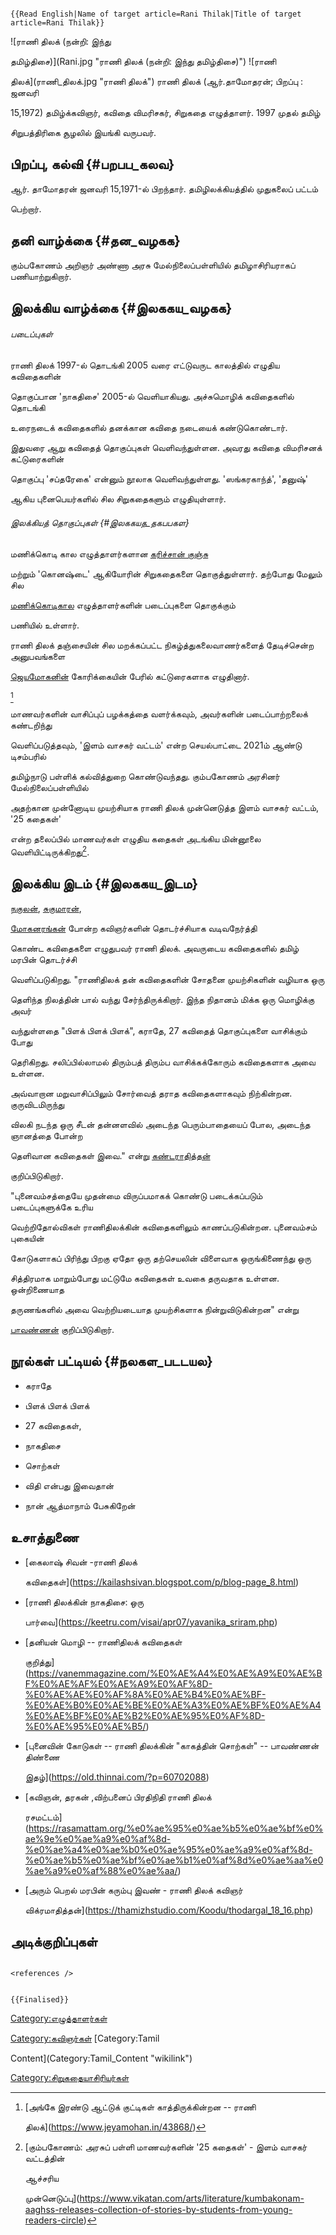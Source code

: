 ```{=mediawiki}
{{Read English|Name of target article=Rani Thilak|Title of target article=Rani Thilak}}
```
![ராணி திலக் (நன்றி: இந்து
தமிழ்திசை)](Rani.jpg "ராணி திலக் (நன்றி: இந்து தமிழ்திசை)") ![ராணி
திலக்](ராணி_திலக்.jpg "ராணி திலக்") ராணி திலக் (ஆர்.தாமோதரன்; பிறப்பு : ஜனவரி
15,1972) தமிழ்க்கவிஞர், கவிதை விமரிசகர், சிறுகதை எழுத்தாளர். 1997 முதல் தமிழ்
சிறுபத்திரிகை சூழலில் இயங்கி வருபவர்.

## பிறப்பு, கல்வி {#பறபப_கலவ}

ஆர். தாமோதரன் ஜனவரி 15,1971-ல் பிறந்தார். தமிழிலக்கியத்தில் முதுகலைப் பட்டம்
பெற்றார்.

## தனி வாழ்க்கை {#தன_வழகக}

கும்பகோணம் அறிஞர் அண்ணா அரசு மேல்நிலைப்பள்ளியில் தமிழாசிரியராகப் பணியாற்றுகிறார்.

## இலக்கிய வாழ்க்கை {#இலககய_வழகக}

###### படைப்புகள்

ராணி திலக் 1997-ல் தொடங்கி 2005 வரை எட்டுவருட காலத்தில் எழுதிய கவிதைகளின்
தொகுப்பான \'நாகதிசை\' 2005-ல் வெளியாகியது. அச்சுமொழிக் கவிதைகளில் தொடங்கி
உரைநடைக் கவிதைகளில் தனக்கான கவிதை நடையைக் கண்டுகொண்டார்.

இதுவரை ஆறு கவிதைத் தொகுப்புகள் வெளிவந்துள்ளன. அவரது கவிதை விமரிசனக் கட்டுரைகளின்
தொகுப்பு \'சப்தரேகை\' என்னும் நூலாக வெளிவந்துள்ளது. \'ஸங்கரகாந்த்\', \'தனுஷ்\'
ஆகிய புனைபெயர்களில் சில சிறுகதைகளும் எழுதியுள்ளார்.

###### இலக்கியத் தொகுப்புகள் {#இலககயத_தகபபகள}

மணிக்கொடி கால எழுத்தாளர்களான [கரிச்சான் குஞ்சு](கரிச்சான்_குஞ்சு "wikilink")
மற்றும் \'கொனஷ்டை\' ஆகியோரின் சிறுகதைகளை தொகுத்துள்ளார். தற்போது மேலும் சில
[மணிக்கொடிகால](மணிக்கொடி_(இதழ்) "wikilink") எழுத்தாளர்களின் படைப்புகளை தொகுக்கும்
பணியில் உள்ளார்.

ராணி திலக் தஞ்சையின் சில மறக்கப்பட்ட நிகழ்த்துகலைவாணர்களைத் தேடிச்சென்ற அனுபவங்களை
[ஜெயமோகனின்](ஜெயமோகன் "wikilink") கோரிக்கையின் பேரில் கட்டுரைகளாக எழுதினார்.
[^1]

மாணவர்களின் வாசிப்புப் பழக்கத்தை வளர்க்கவும், அவர்களின் படைப்பாற்றலைக் கண்டறிந்து
வெளிப்படுத்தவும், 'இளம் வாசகர் வட்டம்' என்ற செயல்பாட்டை 2021ம் ஆண்டு டிசம்பரில்
தமிழ்நாடு பள்ளிக் கல்வித்துறை கொண்டுவந்தது. கும்பகோணம் அரசினர் மேல்நிலைப்பள்ளியில்
அதற்கான முன்னோடிய முயற்சியாக ராணி திலக் முன்னெடுத்த இளம் வாசகர் வட்டம், '25 கதைகள்'
என்ற தலைப்பில் மாணவர்கள் எழுதிய கதைகள் அடங்கிய மின்னூலை வெளியிட்டிருக்கிறது[^2].

## இலக்கிய இடம் {#இலககய_இடம}

[நகுலன்](நகுலன் "wikilink"), [சுகுமாரன்](சுகுமாரன் "wikilink"),
[மோகனரங்கன்](மோகனரங்கன் "wikilink") போன்ற கவிஞர்களின் தொடர்ச்சியாக வடிவநேர்த்தி
கொண்ட கவிதைகளை எழுதுபவர் ராணி திலக். அவருடைய கவிதைகளில் தமிழ் மரபின் தொடர்ச்சி
வெளிப்படுகிறது. \"ராணிதிலக் தன் கவிதைகளின் சோதனை முயற்சிகளின் வழியாக ஒரு
தெளிந்த நிலத்தின் பால் வந்து சேர்ந்திருக்கிறார். இந்த நிதானம் மிக்க ஒரு மொழிக்கு அவர்
வந்துள்ளதை "பிளக் பிளக் பிளக்", கராதே, 27 கவிதைத் தொகுப்புகளை வாசிக்கும் போது
தெரிகிறது. சலிப்பில்லாமல் திரும்பத் திரும்ப வாசிக்கக்கோரும் கவிதைகளாக அவை உள்ளன.
அவ்வாறான மறுவாசிப்பிலும் சோர்வைத் தராத கவிதைகளாகவும் நிற்கின்றன. குருவிடமிருந்து
விலகி நடந்த ஒரு சீடன் தன்னளவில் அடைந்த பெரும்பாதையைப் போல, அடைந்த ஞானத்தை போன்ற
தெளிவான கவிதைகள் இவை.\" என்று [கண்டராதித்தன்](கண்டராதித்தன் "wikilink")
குறிப்பிடுகிறார்.

\"புனைவம்சத்தையே முதன்மை விருப்பமாகக் கொண்டு படைக்கப்படும் படைப்புகளுக்கே உரிய
வெற்றிதோல்விகள் ராணிதிலக்கின் கவிதைகளிலும் காணப்படுகின்றன. புனைவம்சம் புகையின்
கோடுகளாகப் பிரிந்து பிறகு ஏதோ ஒரு தற்செயலின் விளைவாக ஒருங்கிணைந்து ஒரு
சித்திரமாக மாறும்போது மட்டுமே கவிதைகள் உவகை தருவதாக உள்ளன. ஒன்றிணையாத
தருணங்களில் அவை வெற்றியடையாத முயற்சிகளாக நின்றுவிடுகின்றன\" என்று
[பாவண்ணன்](பாவண்ணன் "wikilink") குறிப்பிடுகிறார்.

## நூல்கள் பட்டியல் {#நலகள_படடயல}

-   கராதே
-   பிளக் பிளக் பிளக்
-   27 கவிதைகள்,
-   நாகதிசை
-   சொற்கள்
-   விதி என்பது இவைதான்
-   நான் ஆத்மாநாம் பேசுகிறேன்

## உசாத்துணை

-   [கைலாஷ் சிவன் -ராணி திலக்
    கவிதைகள்](https://kailashsivan.blogspot.com/p/blog-page_8.html)
-   [ராணி திலக்கின் நாகதிசை: ஒரு
    பார்வை](https://keetru.com/visai/apr07/yavanika_sriram.php)
-   [தனியன் மொழி -- ராணிதிலக் கவிதைகள்
    குறித்து](https://vanemmagazine.com/%E0%AE%A4%E0%AE%A9%E0%AE%BF%E0%AE%AF%E0%AE%A9%E0%AF%8D-%E0%AE%AE%E0%AF%8A%E0%AE%B4%E0%AE%BF-%E0%AE%B0%E0%AE%BE%E0%AE%A3%E0%AE%BF%E0%AE%A4%E0%AE%BF%E0%AE%B2%E0%AE%95%E0%AF%8D-%E0%AE%95%E0%AE%B5/)
-   [புனைவின் கோடுகள் -- ராணி திலக்கின் "காகத்தின் சொற்கள்" -- பாவண்ணன் திண்ணை
    இதழ்](https://old.thinnai.com/?p=60702088)
-   [கவிஞன், தரகன் ,விற்பனைப் பிரதிநிதி ராணி திலக்
    ரசமட்டம்](https://rasamattam.org/%e0%ae%95%e0%ae%b5%e0%ae%bf%e0%ae%9e%e0%ae%a9%e0%af%8d-%e0%ae%a4%e0%ae%b0%e0%ae%95%e0%ae%a9%e0%af%8d-%e0%ae%b5%e0%ae%bf%e0%ae%b1%e0%af%8d%e0%ae%aa%e0%ae%a9%e0%af%88%e0%ae%aa/)
-   [அரும் பெறல் மரபின் கரும்பு இவண் - ராணி திலக் கவிஞர்
    விக்ரமாதித்தன்](https://thamizhstudio.com/Koodu/thodargal_18_16.php)

## அடிக்குறிப்புகள்

```{=html}
<references />
```
```{=mediawiki}
{{Finalised}}
```
[Category:எழுத்தாளர்கள்](Category:எழுத்தாளர்கள் "wikilink")
[Category:கவிஞர்கள்](Category:கவிஞர்கள் "wikilink") [Category:Tamil
Content](Category:Tamil_Content "wikilink")
[Category:சிறுகதையாசிரியர்கள்](Category:சிறுகதையாசிரியர்கள் "wikilink")

[^1]: [அங்கே இரண்டு ஆட்டுக் குட்டிகள் காத்திருக்கின்றன -- ராணி
    திலக்](https://www.jeyamohan.in/43868/)

[^2]: [கும்பகோணம்: அரசுப் பள்ளி மாணவர்களின் '25 கதைகள்\' - இளம் வாசகர் வட்டத்தின்
    ஆச்சரிய
    முன்னெடுப்பு](https://www.vikatan.com/arts/literature/kumbakonam-aaghss-releases-collection-of-stories-by-students-from-young-readers-circle)
